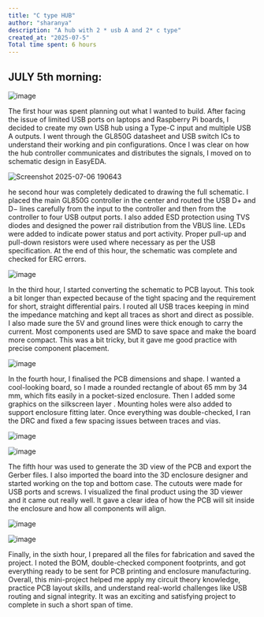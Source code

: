 ```yaml
---
title: "C type HUB"
author: "sharanya"
description: "A hub with 2 * usb A and 2* c type"
created_at: "2025-07-5"
Total time spent: 6 hours
---
```




## JULY 5th morning:


![image](https://github.com/user-attachments/assets/bd3c744b-49d9-4c99-aa20-f391b7670cb6)


The first hour was spent planning out what I wanted to build. After facing the issue of limited USB ports on laptops and Raspberry Pi boards, I decided to create my own USB hub using a Type-C input and multiple USB A outputs. I went through the GL850G datasheet and USB switch ICs to understand their working and pin configurations. Once I was clear on how the hub controller communicates and distributes the signals, I moved on to schematic design in EasyEDA.


![Screenshot 2025-07-06 190643](https://github.com/user-attachments/assets/3260fa5b-1b80-4abb-92d1-d9b7f883a82e)



he second hour was completely dedicated to drawing the full schematic. I placed the main GL850G controller in the center and routed the USB D+ and D− lines carefully from the input to the controller and then from the controller to four USB output ports. I also added ESD protection using TVS diodes and designed the power rail distribution from the VBUS line. LEDs were added to indicate power status and port activity. Proper pull-up and pull-down resistors were used where necessary as per the USB specification. At the end of this hour, the schematic was complete and checked for ERC errors.

![image](https://github.com/user-attachments/assets/40939303-b1ff-41c1-bee2-df7082a54e31)



In the third hour, I started converting the schematic to PCB layout. This took a bit longer than expected because of the tight spacing and the requirement for short, straight differential pairs. I routed all USB traces keeping in mind the impedance matching and kept all traces as short and direct as possible. I also made sure the 5V and ground lines were thick enough to carry the current. Most components used are SMD to save space and make the board more compact. This was a bit tricky, but it gave me good practice with precise component placement.



![image](https://github.com/user-attachments/assets/99de0c8b-337c-4bab-b96e-14af99dddcd9)



In the fourth hour, I finalised the PCB dimensions and shape. I wanted a cool-looking board, so I made a rounded rectangle of about 65 mm by 34 mm, which fits easily in a pocket-sized enclosure. Then I added some graphics on the silkscreen layer . Mounting holes were also added to support enclosure fitting later. Once everything was double-checked, I ran the DRC and fixed a few spacing issues between traces and vias.



![image](https://github.com/user-attachments/assets/6ad5306d-8299-453c-a531-32711bd9783e)

![image](https://github.com/user-attachments/assets/80f40d07-ec75-4fd7-8ebb-86b9c379bf1f)


The fifth hour was used to generate the 3D view of the PCB and export the Gerber files. I also imported the board into the 3D enclosure designer and started working on the top and bottom case. The cutouts were made for USB ports and screws. I visualized the final product using the 3D viewer and it came out really well. It gave a clear idea of how the PCB will sit inside the enclosure and how all components will align.


![image](https://github.com/user-attachments/assets/b428395b-20d8-4864-9e74-4501233208da)



![image](https://github.com/user-attachments/assets/7b0a1b6a-a4d6-4b04-b7bc-a9607d8a921e)



Finally, in the sixth hour, I prepared all the files for fabrication and saved the project. I noted the BOM, double-checked component footprints, and got everything ready to be sent for PCB printing and enclosure manufacturing. Overall, this mini-project helped me apply my circuit theory knowledge, practice PCB layout skills, and understand real-world challenges like USB routing and signal integrity. It was an exciting and satisfying project to complete in such a short span of time.


